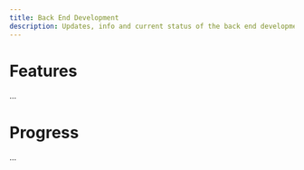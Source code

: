 ```yaml
---
title: Back End Development
description: Updates, info and current status of the back end developments.
---
```


# Features
...

# Progress
...
